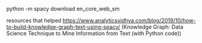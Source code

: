 python -m spacy download en_core_web_sm

resources that helped
https://www.analyticsvidhya.com/blog/2019/10/how-to-build-knowledge-graph-text-using-spacy/ (Knowledge Graph: Data Science Technique to Mine Information from Text (with Python code))